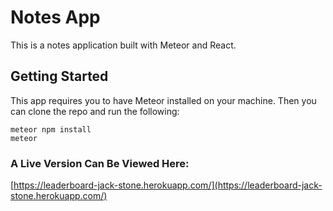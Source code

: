 # Notes App

This is a notes application built with Meteor and React.

## Getting Started

This app requires you to have Meteor installed on your machine. Then you can clone the repo and run the following:

```
meteor npm install
meteor
```

### A Live Version Can Be Viewed Here:
[https://leaderboard-jack-stone.herokuapp.com/](https://leaderboard-jack-stone.herokuapp.com/)
